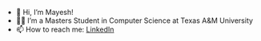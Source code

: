 - 👋 Hi, I’m Mayesh!
- 👨‍🔬 I’m a Masters Student in Computer Science at Texas A&M University
- 📫 How to reach me: <a href = "https://www.linkedin.com/in/mayesh-mohapatra/"> LinkedIn </a>

<!---
MayeshMohapatra/MayeshMohapatra is a ✨ special ✨ repository because its `README.md` (this file) appears on your GitHub profile.
You can click the Preview link to take a look at your changes.
--->
